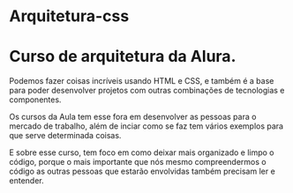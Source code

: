 # Arquitetura-css
# Curso de arquitetura da Alura. 

Podemos fazer coisas incríveis usando HTML e CSS, e também é a base para 
poder desenvolver projetos com outras combinações de tecnologias e componentes.

Os cursos da Aula tem esse fora em desenvolver as pessoas para o mercado de trabalho, além de inciar como se faz tem vários exemplos para que serve determinada coisas.

E sobre esse curso, tem foco em como deixar mais organizado e limpo o código, porque o mais importante que nós mesmo compreendermos o código as outras pessoas que estarão envolvidas também precisam ler e entender.


